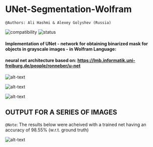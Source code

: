 # UNet-Segmentation-Wolfram

`@Authors: Ali Hashmi & Alexey Golyshev (Russia)`

![compatibility](https://img.shields.io/badge/mathematica%20version-11.3-ff69b4.svg) 
![status](https://img.shields.io/badge/status-passed-blue.svg)

#### Implementation of UNet - network for obtaining binarized mask for objects in grayscale images - in Wolfram Language:
#### neural net architecture based on: https://lmb.informatik.uni-freiburg.de/people/ronneber/u-net


![alt-text](https://github.com/alihashmiii/UNet-Segmentation-Wolfram/blob/master/for%20ReadMe/img1.png)

![alt-text](https://github.com/alihashmiii/UNet-Segmentation-Wolfram/blob/master/for%20ReadMe/img2.png)

![alt-text](https://github.com/alihashmiii/UNet-Segmentation-Wolfram/blob/master/for%20ReadMe/img3.png)


## OUTPUT FOR A SERIES OF IMAGES 

`@Note`: The results below were acheived with a trained net having an accuracy of 98.55% (w.r.t. ground truth)


![alt-text](https://github.com/alihashmiii/UNet-Segmentation-Wolfram/blob/master/for%20ReadMe/img04.png)
